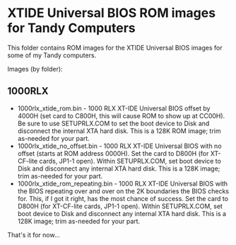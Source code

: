 # XTIDE Universal BIOS ROM images for Tandy Computers

This folder contains ROM images for the XTIDE Universal BIOS images for some of my Tandy computers.

Images (by folder):

## 1000RLX
* 1000rlx_xtide_rom.bin - 1000 RLX XT-IDE Universal BIOS offset by 4000H (set card to C800H, this will cause ROM to show up at CC00H).  Be sure to use SETUPRLX.COM to set the boot device to Disk and disconnect the internal XTA hard disk.  This is a 128K ROM image; trim as-needed for your part.
* 1000rlx_xtide_no_offset.bin - 1000 RLX XT-IDE Universal BIOS with no offset (starts at ROM address 0000H).  Set the card to D800H (for XT-CF-lite cards, JP1-1 open).  Within SETUPRLX.COM, set boot device to Disk and disconnect any internal XTA hard disk.  This is a 128K image; trim as-needed for your part.
* 1000rlx_xtide_rom_repeating.bin - 1000 RLX XT-IDE Universal BIOS with the BIOS repeating over and over on the 2K boundaries the BIOS checks for.  This, if I got it right, has the most chance of success.  Set the card to D800H (for XT-CF-lite cards, JP1-1 open).  Within SETUPRLX.COM, set boot device to Disk and disconnect any internal XTA hard disk.  This is a 128K image; trim as-needed for your part.

That's it for now...
